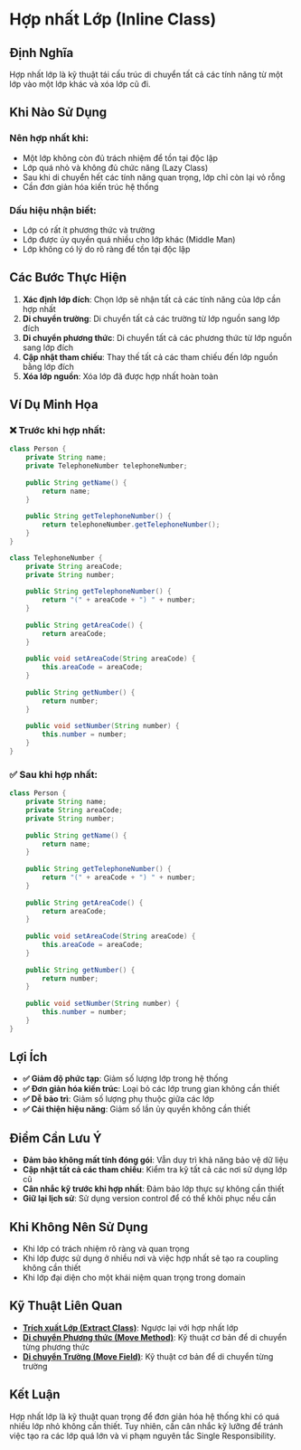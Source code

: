 # **Hợp nhất Lớp (Inline Class)**

## **Định Nghĩa**
Hợp nhất lớp là kỹ thuật tái cấu trúc di chuyển tất cả các tính năng từ một lớp vào một lớp khác và xóa lớp cũ đi.

## **Khi Nào Sử Dụng**

### **Nên hợp nhất khi:**
- Một lớp không còn đủ trách nhiệm để tồn tại độc lập
- Lớp quá nhỏ và không đủ chức năng (Lazy Class)
- Sau khi di chuyển hết các tính năng quan trọng, lớp chỉ còn lại vỏ rỗng
- Cần đơn giản hóa kiến trúc hệ thống

### **Dấu hiệu nhận biết:**
- Lớp có rất ít phương thức và trường
- Lớp được ủy quyền quá nhiều cho lớp khác (Middle Man)
- Lớp không có lý do rõ ràng để tồn tại độc lập

## **Các Bước Thực Hiện**

1. **Xác định lớp đích**: Chọn lớp sẽ nhận tất cả các tính năng của lớp cần hợp nhất
2. **Di chuyển trường**: Di chuyển tất cả các trường từ lớp nguồn sang lớp đích
3. **Di chuyển phương thức**: Di chuyển tất cả các phương thức từ lớp nguồn sang lớp đích
4. **Cập nhật tham chiếu**: Thay thế tất cả các tham chiếu đến lớp nguồn bằng lớp đích
5. **Xóa lớp nguồn**: Xóa lớp đã được hợp nhất hoàn toàn

## **Ví Dụ Minh Họa**

### **❌ Trước khi hợp nhất:**
```java
class Person {
    private String name;
    private TelephoneNumber telephoneNumber;
    
    public String getName() {
        return name;
    }
    
    public String getTelephoneNumber() {
        return telephoneNumber.getTelephoneNumber();
    }
}

class TelephoneNumber {
    private String areaCode;
    private String number;
    
    public String getTelephoneNumber() {
        return "(" + areaCode + ") " + number;
    }
    
    public String getAreaCode() {
        return areaCode;
    }
    
    public void setAreaCode(String areaCode) {
        this.areaCode = areaCode;
    }
    
    public String getNumber() {
        return number;
    }
    
    public void setNumber(String number) {
        this.number = number;
    }
}
```

### **✅ Sau khi hợp nhất:**
```java
class Person {
    private String name;
    private String areaCode;
    private String number;
    
    public String getName() {
        return name;
    }
    
    public String getTelephoneNumber() {
        return "(" + areaCode + ") " + number;
    }
    
    public String getAreaCode() {
        return areaCode;
    }
    
    public void setAreaCode(String areaCode) {
        this.areaCode = areaCode;
    }
    
    public String getNumber() {
        return number;
    }
    
    public void setNumber(String number) {
        this.number = number;
    }
}
```

## **Lợi Ích**

- **✅ Giảm độ phức tạp**: Giảm số lượng lớp trong hệ thống
- **✅ Đơn giản hóa kiến trúc**: Loại bỏ các lớp trung gian không cần thiết
- **✅ Dễ bảo trì**: Giảm số lượng phụ thuộc giữa các lớp
- **✅ Cải thiện hiệu năng**: Giảm số lần ủy quyền không cần thiết

## **Điểm Cần Lưu Ý**

- **Đảm bảo không mất tính đóng gói**: Vẫn duy trì khả năng bảo vệ dữ liệu
- **Cập nhật tất cả các tham chiếu**: Kiểm tra kỹ tất cả các nơi sử dụng lớp cũ
- **Cân nhắc kỹ trước khi hợp nhất**: Đảm bảo lớp thực sự không cần thiết
- **Giữ lại lịch sử**: Sử dụng version control để có thể khôi phục nếu cần

## **Khi Không Nên Sử Dụng**

- Khi lớp có trách nhiệm rõ ràng và quan trọng
- Khi lớp được sử dụng ở nhiều nơi và việc hợp nhất sẽ tạo ra coupling không cần thiết
- Khi lớp đại diện cho một khái niệm quan trọng trong domain

## **Kỹ Thuật Liên Quan**

- **[Trích xuất Lớp (Extract Class)]()**: Ngược lại với hợp nhất lớp
- **[Di chuyển Phương thức (Move Method)](./1-move-method.md)**: Kỹ thuật cơ bản để di chuyển từng phương thức
- **[Di chuyển Trường (Move Field)](./2-move-field.md)**: Kỹ thuật cơ bản để di chuyển từng trường

## **Kết Luận**

Hợp nhất lớp là kỹ thuật quan trọng để đơn giản hóa hệ thống khi có quá nhiều lớp nhỏ không cần thiết. Tuy nhiên, cần cân nhắc kỹ lưỡng để tránh việc tạo ra các lớp quá lớn và vi phạm nguyên tắc Single Responsibility.